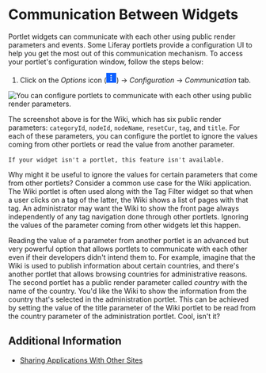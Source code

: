 # Communication Between Widgets

Portlet widgets can communicate with each other using public render parameters and events. Some Liferay portlets provide a configuration UI to help you get the most out of this communication mechanism. To access your portlet's configuration window, follow the steps below:

1. Click on the *Options* icon (![Options](../../../../images/icon-app-options.png)) &rarr; *Configuration* &rarr; *Communication* tab.

![You can configure portlets to communicate with each other using public render parameters.](./communication-between-widgets/images/01.png)

The screenshot above is for the Wiki, which has six public render parameters: `categoryId`, `nodeId`, `nodeName`, `resetCur`, `tag`, and `title`. For each of these parameters, you can configure the portlet to ignore the values coming from other portlets or read the value from another parameter.

```{important}
If your widget isn't a portlet, this feature isn't available.
```

Why might it be useful to ignore the values for certain parameters that come from other portlets? Consider a common use case for the Wiki application. The  Wiki portlet is often used along with the Tag Filter widget so that when a  user clicks on a tag of the latter, the Wiki shows a list of pages with that  tag. An administrator may want the Wiki to show the front page always  independently of any tag navigation done through other portlets. Ignoring the values of the parameter coming from other widgets let this happen.

Reading the value of a parameter from another portlet is an advanced but very powerful option that allows portlets to communicate with each other even if their developers didn't intend them to. For example, imagine that the Wiki is used to publish information about certain countries, and there's another portlet that allows browsing countries for administrative reasons. The second portlet has a public render parameter called *country* with the name of the country. You'd like the Wiki to show the information from the country that's selected in the administration portlet. This can be achieved by setting the value of the title parameter of the Wiki portlet to be read from the country parameter of the administration portlet. Cool, isn't it?

## Additional Information

- [Sharing Applications With Other Sites](./sharing-widgets-with-other-sites.md)
